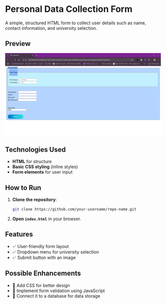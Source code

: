 # Personal Data Collection Form  

A simple, structured HTML form to collect user details such as name, contact information, and university selection.

## Preview  

![Form Preview](Demo2.png)  

## Technologies Used  

- **HTML** for structure  
- **Basic CSS styling** (inline styles)  
- **Form elements** for user input  

## How to Run  

1. **Clone the repository**:  
   ```bash
   git clone https://github.com/your-username/repo-name.git
   ```
2. **Open `index.html`** in your browser.  

## Features  

- ✅ User-friendly form layout  
- ✅ Dropdown menu for university selection  
- ✅ Submit button with an image  

## Possible Enhancements  

- 🔹 Add CSS for better design  
- 🔹 Implement form validation using JavaScript  
- 🔹 Connect it to a database for data storage  
